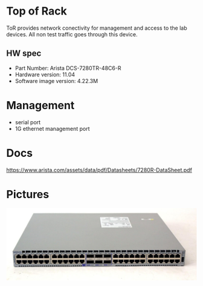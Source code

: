 # Top of Rack

ToR provides network conectivity for management and access to the lab devices. All non test traffic goes through this device.

## HW spec

- Part Number: Arista DCS-7280TR-48C6-R
- Hardware version: 11.04
- Software image version: 4.22.3M

# Management

- serial port
- 1G ethernet management port

# Docs

https://www.arista.com/assets/data/pdf/Datasheets/7280R-DataSheet.pdf

# Pictures

![front](front.png)

